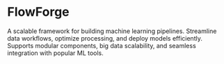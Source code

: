 # FlowForge
A scalable framework for building machine learning pipelines. Streamline data workflows, optimize processing, and deploy models efficiently. Supports modular components, big data scalability, and seamless integration with popular ML tools.
